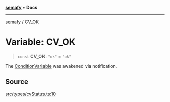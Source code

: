 [**semafy**](../README.md) • **Docs**

***

[semafy](../globals.md) / CV\_OK

# Variable: CV\_OK

> `const` **CV\_OK**: `"ok"` = `"ok"`

The [ConditionVariable](../classes/ConditionVariable.md) was awakened via notification.

## Source

[src/types/cvStatus.ts:10](https://github.com/havelessbemore/semafy/blob/149e7eb3316334bacba0da85965a5d191883e2fc/src/types/cvStatus.ts#L10)
